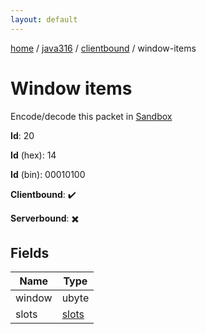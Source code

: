 ```yaml
---
layout: default
---
```


[home](/)  /  [java316](/protocol/java316)  /  [clientbound](/protocol/java316/clientbound)  /  window-items

# Window items

Encode/decode this packet in [Sandbox](../../../sandbox/java316#clientbound.window_items)

**Id**: 20

**Id** (hex): 14

**Id** (bin): 00010100

**Clientbound**: ✔️

**Serverbound**: ✖️

## Fields

Name | Type
---|---
window | ubyte
slots | [slots](/protocol/java316/arrays)
